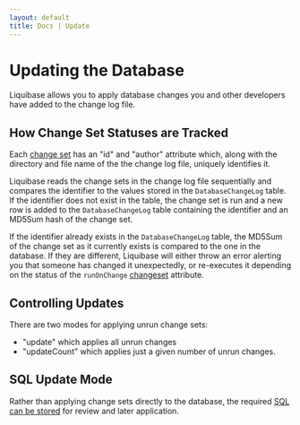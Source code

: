 ```yaml
---
layout: default
title: Docs | Update 
---
```


# Updating the Database #

Liquibase allows you to apply database changes you and other developers have added to the change log file.


## How Change Set Statuses are Tracked ##

Each [change set](changeset.html) has an "id" and "author" attribute which, along with the directory and file name of the the change log file, uniquely identifies it.

Liquibase reads the change sets in the change log file sequentially and compares the identifier to the values stored in the `DatabaseChangeLog` table.  If the identifier does not exist in the table, the change set is run and a new row is added to the `DatabaseChangeLog` table containing the identifier and an MD5Sum hash of the change set.

If the identifier already exists in the `DatabaseChangeLog` table, the MD5Sum of the change set as it currently exists is compared to the one in the database.  If they are different, Liquibase will either throw an error alerting you that someone has changed it unexpectedly, or re-executes it depending on the status of the `runOnChange` [changeset](changeset.html) attribute.

## Controlling Updates ##

There are two modes for applying unrun change sets:
  - "update" which applies all unrun changes
  - "updateCount" which applies just a given number of unrun changes.

## SQL Update Mode ##

Rather than applying change sets directly to the database, the required [SQL can be stored](sql_output.html) for review and later application.


